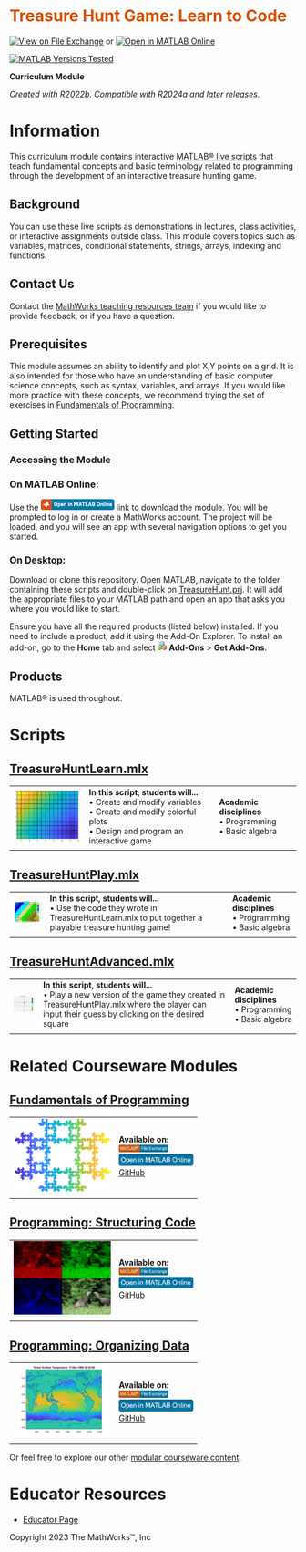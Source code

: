 
# <span style="color:rgb(213,80,0)">Treasure Hunt Game: Learn to Code</span>


[![View on File Exchange](https://www.mathworks.com/matlabcentral/images/matlab-file-exchange.svg)](https://www.mathworks.com/matlabcentral/fileexchange/123265-treasure-hunt) or [![Open in MATLAB Online](https://www.mathworks.com/images/responsive/global/open-in-matlab-online.svg)](https://matlab.mathworks.com/open/github/v1?repo=MathWorks-Teaching-Resources/Treasure-Hunt&project=TreasureHunt.prj&file=README.mlx)

[![MATLAB Versions Tested](https://img.shields.io/endpoint?url=https%3A%2F%2Fraw.githubusercontent.com%2FMathWorks-Teaching-Resources%2FTreasure-Hunt%2Frelease%2FImages%2FTestedWith.json)](https://MathWorks-Teaching-Resources.github.io/Treasure-Hunt)

**Curriculum Module**

_Created with R2022b. Compatible with R2024a and later releases._

# Information

This curriculum module contains interactive [MATLAB® live scripts](https://www.mathworks.com/products/matlab/live-editor.html) that teach fundamental concepts and basic terminology related to programming through the development of an interactive treasure hunting game.


## Background

You can use these live scripts as demonstrations in lectures, class activities, or interactive assignments outside class. This module covers topics such as variables, matrices, conditional statements, strings, arrays, indexing and functions.

## Contact Us

Contact the [MathWorks teaching resources team](mailto:onlineteaching@mathworks.com) if you would like to provide feedback, or if you have a question.


## Prerequisites

This module assumes an ability to identify and plot X,Y points on a grid. It is also intended for those who have an understanding of basic computer science concepts, such as syntax, variables, and arrays. If you would like more practice with these concepts, we recommend trying the set of exercises in [Fundamentals of Programming](https://www.mathworks.com/matlabcentral/fileexchange/103225-fundamentals-of-programming).


## Getting Started
### Accessing the Module
### **On MATLAB Online:**

Use the [<img src="Images/image_0.png" width="129" alt="image_0.png">](https://matlab.mathworks.com/open/github/v1?repo=MathWorks-Teaching-Resources/Treasure-Hunt&project=TreasureHunt.prj) link to download the module. You will be prompted to log in or create a MathWorks account. The project will be loaded, and you will see an app with several navigation options to get you started.

### **On Desktop:**

Download or clone this repository. Open MATLAB, navigate to the folder containing these scripts and double\-click on [TreasureHunt.prj](TreasureHunt.prj). It will add the appropriate files to your MATLAB path and open an app that asks you where you would like to start. 


Ensure you have all the required products (listed below) installed. If you need to include a product, add it using the Add\-On Explorer. To install an add\-on, go to the **Home** tab and select  <img src="Images/image_1.png" width="16" alt="image_1.png"> **Add-Ons** > **Get Add-Ons**. 


## Products

MATLAB® is used throughout.

# Scripts
## [**TreasureHuntLearn.mlx**](https://matlab.mathworks.com/open/github/v1?repo=MathWorks-Teaching-Resources/Treasure-Hunt&project=TreasureHunt.prj&file=Scripts/TreasureHuntLearn.mlx)
|      |      |      |
| :-- | :-- | :-- |
| <img src="Images/image_2.png" width="171" alt="image_2.png"> <br>  | **In this script, students will...** <br> $\bullet$ Create and modify variables <br> $\bullet$ Create and modify colorful plots <br> $\bullet$ Design and program an interactive game <br>  | **Academic disciplines** <br> $\bullet$ Programming <br> $\bullet$ Basic algebra <br>   |
|      |      |       |

## [**TreasureHuntPlay.mlx**](https://matlab.mathworks.com/open/github/v1?repo=MathWorks-Teaching-Resources/Treasure-Hunt&project=TreasureHunt.prj&file=Scripts/TreasureHuntPlay.mlx)
|      |      |      |
| :-- | :-- | :-- |
| <img src="Images/image_3.png" width="171" alt="image_3.png"> <br>  | **In this script, students will...** <br> $\bullet$ Use the code they wrote in TreasureHuntLearn.mlx to put together a playable treasure hunting game! <br>  | **Academic disciplines** <br> $\bullet$ Programming <br> $\bullet$ Basic algebra <br>   |
|      |      |       |

## [**TreasureHuntAdvanced.mlx**](https://matlab.mathworks.com/open/github/v1?repo=MathWorks-Teaching-Resources/Treasure-Hunt&project=TreasureHunt.prj&file=Scripts/TreasureHuntAdvanced.mlx)
|      |      |      |
| :-- | :-- | :-- |
| <img src="Images/image_4.png" width="171" alt="image_4.png"> <br>  | **In this script, students will...** <br> $\bullet$ Play a new version of the game they created in TreasureHuntPlay.mlx where the player can input their guess by clicking on the desired square <br>  | **Academic disciplines** <br> $\bullet$ Programming <br> $\bullet$ Basic algebra <br>   |
|      |      |       |

# Related Courseware Modules
## [Fundamentals of Programming](https://www.mathworks.com/matlabcentral/fileexchange/103225-fundamentals-of-programming)
|      |      |
| :-- | :-- |
| <img src="Images/image_5.png" width="171" alt="image_5.png"> <br>  | **Available on:** <br> [<img src="Images/image_6.png" width="87" alt="image_6.png">](https://www.mathworks.com/matlabcentral/fileexchange/115905-programming-structuring-code) <br> [<img src="Images/image_7.png" width="131" alt="image_7.png">](https://matlab.mathworks.com/open/github/v1?repo=MathWorks-Teaching-Resources/Treasure-Hunt&project=TreasureHunt.prj) <br> [GitHub](https://github.com/MathWorks-Teaching-Resources/Fundamentals-of-Programming) <br>   |
|      |       |

## [Programming: Structuring Code](https://www.mathworks.com/matlabcentral/fileexchange/115905-programming-structuring-code)
|      |      |
| :-- | :-- |
| <img src="Images/image_8.png" width="171" alt="image_8.png"> <br>  | **Available on:** <br> [<img src="Images/image_9.png" width="87" alt="image_9.png">](https://www.mathworks.com/matlabcentral/fileexchange/115905-programming-structuring-code) <br> [<img src="Images/image_10.png" width="131" alt="image_10.png">](https://matlab.mathworks.com/open/github/v1?repo=MathWorks-Teaching-Resources/Treasure-Hunt&project=TreasureHunt.prj) <br> [GitHub](https://github.com/MathWorks-Teaching-Resources/Programming-Structuring-Code) <br>   |
|      |       |

## [Programming: Organizing Data](https://www.mathworks.com/matlabcentral/fileexchange/115900-programming-organizing-data)
|      |      |
| :-- | :-- |
| <img src="Images/image_11.png" width="171" alt="image_11.png"> <br>  | **Available on:** <br> [<img src="Images/image_12.png" width="87" alt="image_12.png">](https://www.mathworks.com/matlabcentral/fileexchange/115900-programming-organizing-data) <br> [<img src="Images/image_13.png" width="131" alt="image_13.png">](https://matlab.mathworks.com/open/github/v1?repo=MathWorks-Teaching-Resources/Treasure-Hunt&project=TreasureHunt.prj) <br> [GitHub](https://github.com/MathWorks-Teaching-Resources/Programming-Organizing-Data) <br>   |
|      |       |


Or feel free to explore our other [modular courseware content](https://www.mathworks.com/matlabcentral/fileexchange/?q=tag%3A%22courseware+module%22&sort=downloads_desc_30d).

# Educator Resources
-  [Educator Page](https://www.mathworks.com/academia/educators.html) 


Copyright 2023 The MathWorks™, Inc


